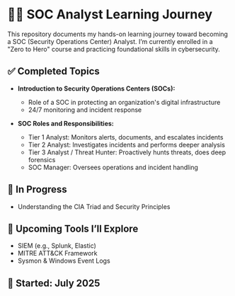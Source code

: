 # 👨‍💻 SOC Analyst Learning Journey

This repository documents my hands-on learning journey toward becoming a SOC (Security Operations Center) Analyst. I’m currently enrolled in a "Zero to Hero" course and practicing foundational skills in cybersecurity.

## ✅ Completed Topics

- **Introduction to Security Operations Centers (SOCs):**
  - Role of a SOC in protecting an organization's digital infrastructure
  - 24/7 monitoring and incident response

- **SOC Roles and Responsibilities:**
  - Tier 1 Analyst: Monitors alerts, documents, and escalates incidents
  - Tier 2 Analyst: Investigates incidents and performs deeper analysis
  - Tier 3 Analyst / Threat Hunter: Proactively hunts threats, does deep forensics
  - SOC Manager: Oversees operations and incident handling

## 🚧 In Progress
- Understanding the CIA Triad and Security Principles

## 🧰 Upcoming Tools I’ll Explore
- SIEM (e.g., Splunk, Elastic)
- MITRE ATT&CK Framework
- Sysmon & Windows Event Logs

## 📅 Started: July 2025
